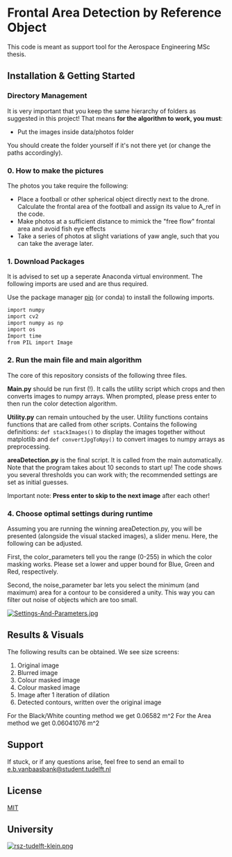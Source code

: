 # Frontal Area Detection by Reference Object 

This code is meant as support tool for the Aerospace Engineering MSc thesis. 

## Installation & Getting Started

### Directory Management

It is very important that you keep the same hierarchy of folders as suggested in this project! That means **for the algorithm to work, you must**:

- Put the images inside data/photos folder

You should create the folder yourself if it's not there yet (or change the paths accordingly). 

### 0. How to make the pictures

The photos you take require the following:

- Place a football or other spherical object directly next to the drone. Calculate the frontal area of the football and 
assign its value to A_ref in the code.
- Make photos at a sufficient distance to mimick the "free flow" frontal area and avoid fish eye effects
- Take a series of photos at slight variations of yaw angle, such that you can take the average later.

### 1. Download Packages 

It is advised to set up a seperate Anaconda virtual environment. The following imports are used and are thus required.

Use the package manager [pip](https://pip.pypa.io/en/stable/) (or conda) to install the following imports.

```bash
import numpy
import cv2
import numpy as np
import os
Import time
from PIL import Image
```

### 2. Run the main file and main algorithm

The core of this repository consists of the following three files. 

**Main.py** should be run first (!). It calls the utility script which crops and then converts images to numpy arrays. When prompted, please press enter to then run the color detection algorithm. 

**Utility.py** can remain untouched by the user. Utility functions contains functions that are called from other scripts. Contains the following definitions: ```def stackImages()``` to display the images together without matplotlib and ```def convertJpgToNpy()``` to convert images to numpy arrays as preprocessing. 

**areaDetection.py** is the final script. It is called from the main automatically. Note that the program takes about 10 seconds to start up! The code shows you several thresholds you can work with; the recommended settings are set as initial guesses.

Important note: **Press enter to skip to the next image** after each other!


### 4. Choose optimal settings during runtime

Assuming you are running the winning areaDetection.py, you will be presented (alongside the visual stacked images), a slider menu. Here, the following can be adjusted.

First, the color_parameters tell you the range (0-255) in which the color masking works. Please set a lower and upper bound for Blue, Green and Red, respectively.

Second, the noise_parameter bar lets you select the minimum (and maximum) area for a contour to be considered a unity. This way you can filter out noise of objects which are too small.

[![Settings-And-Parameters.jpg](https://i.postimg.cc/fTGWfVvQ/Settings-And-Parameters.jpg)](https://postimg.cc/jLhrsd9M)

## Results & Visuals

The following results can be obtained. We see size screens:

1. Original image
2. Blurred image
3. Colour masked image
4. Colour masked image
5. Image after 1 iteration of dilation
6. Detected contours, written over the original image

For the Black/White counting method we get 0.06582 m^2
For the Area method we get 0.06041076 m^2

## Support

If stuck, or if any questions arise, feel free to send an email to e.b.vanbaasbank@student.tudelft.nl

## License
[MIT](https://choosealicense.com/licenses/mit/)

## University
[![rsz-tudelft-klein.png](https://i.postimg.cc/dQGW41rc/rsz-tudelft-klein.png)](https://postimg.cc/F1sgKhTT) 








